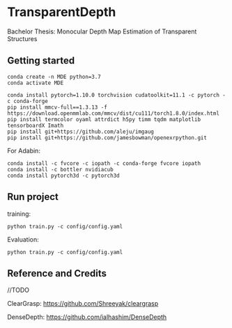 # TransparentDepth
Bachelor Thesis: Monocular Depth Map Estimation of Transparent Structures

## Getting started

```shell
conda create -n MDE python=3.7
conda activate MDE
```

```shell
conda install pytorch=1.10.0 torchvision cudatoolkit=11.1 -c pytorch -c conda-forge
pip install mmcv-full==1.3.13 -f https://download.openmmlab.com/mmcv/dist/cu111/torch1.8.0/index.html
pip install termcolor oyaml attrdict h5py timm tqdm matplotlib tensorboardX Imath
pip install git+https://github.com/aleju/imgaug
pip install git+https://github.com/jamesbowman/openexrpython.git
```

For Adabin:

```shell
conda install -c fvcore -c iopath -c conda-forge fvcore iopath
conda install -c bottler nvidiacub
conda install pytorch3d -c pytorch3d
```


## Run project

training:

```shell
python train.py -c config/config.yaml
```

Evaluation:

```shell
python train.py -c config/config.yaml
```


## Reference and Credits

//TODO

ClearGrasp: 
https://github.com/Shreeyak/cleargrasp

DenseDepth:
https://github.com/ialhashim/DenseDepth
